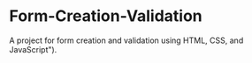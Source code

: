# Form-Creation-Validation
A project for form creation and validation using HTML, CSS, and JavaScript").
